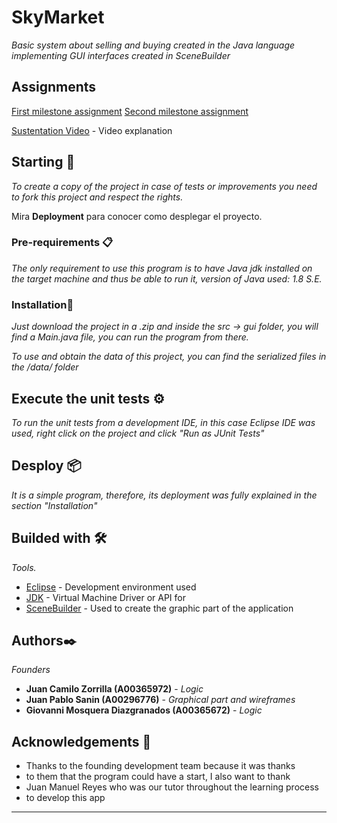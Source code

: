 # SkyMarket

_Basic system about selling and buying created in the Java language implementing GUI interfaces created in SceneBuilder_

## Assignments
<a href="https://github.com/Giovanni2414/SkyMarket/blob/master/docs/Assignments/Mosquera%20A00365672%20-%20Sanin%20A00296776%20-%20Zorrilla%20-A00365972.pdf">First milestone assignment</a>
<a href="https://github.com/Giovanni2414/SkyMarket/blob/master/docs/Assignments/Assignment2.pdf">Second milestone assignment</a>

[Sustentation Video](https://youtu.be/fN2FEIIMjyI) - Video explanation

## Starting 🚀

_To create a copy of the project in case of tests or improvements you need to fork this project and respect the rights._

Mira **Deployment** para conocer como desplegar el proyecto.


### Pre-requirements 📋

_The only requirement to use this program is to have Java jdk installed on the target machine and thus be able to run it, version of Java used: 1.8 S.E._

### Installation🔧

_Just download the project in a .zip and inside the src -> gui folder, you will find a Main.java file, you can run the program from there._

_To use and obtain the data of this project, you can find the serialized files in the /data/ folder_

## Execute the unit tests ⚙️

_To run the unit tests from a development IDE, in this case Eclipse IDE was used, right click on the project and click "Run as JUnit Tests"_

## Desploy 📦

_It is a simple program, therefore, its deployment was fully explained in the section "Installation"_

## Builded with 🛠️

_Tools._

* [Eclipse](http://www.dropwizard.io/1.0.2/docs/) - Development environment used
* [JDK](https://maven.apache.org/) - Virtual Machine Driver or API for
* [SceneBuilder](https://rometools.github.io/rome/) - Used to create the graphic part of the application

## Authors✒️

_Founders_

* **Juan Camilo Zorrilla (A00365972)** - *Logic*
* **Juan Pablo Sanin (A00296776)** - *Graphical part and wireframes*
* **Giovanni Mosquera Diazgranados (A00365672)** - *Logic*

## Acknowledgements 🎁

* Thanks to the founding development team because it was thanks 
* to them that the program could have a start, I also want to thank 
* Juan Manuel Reyes who was our tutor throughout the learning process 
* to develop this app

---
